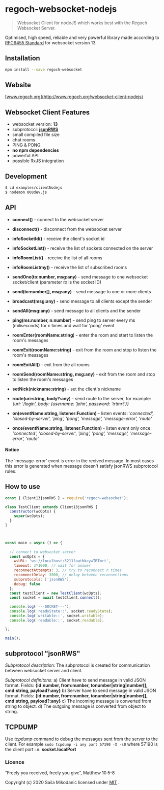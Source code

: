 # regoch-websocket-nodejs
> Websocket Client for nodeJS which works best with the Regoch Websocket Server.

Optimised, high speed, reliable and very powerful library made according to [RFC6455 Standard](https://www.iana.org/assignments/websocket/websocket.xml) for websocket version 13.

## Installation
```bash
npm install --save regoch-websocket
```

## Website
[www.regoch.org](http://www.regoch.org/websocket-client-nodejs)


## Websocket Client Features
- websocket version: **13**
- subprotocol: **[jsonRWS](http://www.regoch.org/websocket-protocols/jsonRWS)**
- small compiled file size
- chat rooms
- PING & PONG
- **no npm dependencies**
- powerful API
- possible RxJS integration


## Development
```bash
$ cd examples/clientNodejs
$ nodemon 000dev.js
```


## API
- **connect()** - connect to the websocket server
- **disconnect()** - disconnect from the websocket server

- **infoSocketId()** - receive the client's socket id
- **infoSocketList()** - receive the list of sockets connected on the server
- **infoRoomList()** - receive the list of all rooms
- **infoRoomListmy()** - receive the list of subscribed rooms

- **sendOne(to:number, msg:any)** - send message to one websocket socket/client (parameter *to* is the socket ID)
- **send(to:number[], msg:any)** - send message to one or more clients
- **broadcast(msg:any)** - send message to all clients except the sender
- **sendAll(msg:any)** - send message to all clients and the sender

- **ping(ms:number, n:number)** - send ping to server every ms (miliseconds) for n times and wait for 'pong' event

- **roomEnter(roomName:string)** - enter the room and start to listen the room's messages
- **roomExit(roomName:string)** - exit from the room and stop to listen the room's messages
- **roomExitAll()** - exit from the all rooms
- **roomSend(roomName:string, msg:any)** - exit from the room and stop to listen the room's messages

- **setNick(nickname:string)** - set the client's nickname
- **route(uri:string, body?:any)** - send route to the server, for example: *{uri: '/login', body: {username: 'john', password: 'trtmrt'}}*

- **on(eventName:string, listener:Function)** - listen events: *'connected', 'closed-by-server', 'ping', 'pong', 'message', 'message-error', 'route'*
- **once(eventName:string, listener:Function)** - listen event only once: *'connected', 'closed-by-server', 'ping', 'pong', 'message', 'message-error', 'route'*


#### Notice
The 'message-error' event is error in the recived message. In most cases this error is generated when message doesn't satisfy jsonRWS subprotocol rules.


## How to use
```javascript
const { Client13jsonRWS } = require('regoch-websocket');

class TestClient extends Client13jsonRWS {
  constructor(wcOpts) {
    super(wcOpts);
  }
}



const main = async () => {
  
  // connect to websocket server
  const wcOpts = {
    wsURL: 'ws://localhost:3211?authkey=TRTmrt',
    timeout: 3*1000, // wait for answer
    reconnectAttempts: 3, // try to reconnect n times
    reconnectDelay: 3000, // delay between reconnections
    subprotocols: ['jsonRWS'],
    debug: false
  };
  const testClient = new TestClient(wcOpts);
  const socket = await testClient.connect();

  console.log('---SOCKET---');
  console.log('readyState::', socket.readyState);
  console.log('writable::', socket.writable);
  console.log('readable::', socket.readable);

};

main();

```


## subprotocol "jsonRWS"
*Subprotocol description:*
The subprotocol is created for communication between websocket server and client.

*Subprotocol definitons:*
a) Client have to send message in valid JSON format. Fields: **{id:number, from:number, tonumber|string|number[], cmd:string, payload?:any}**
b) Server have to send message in valid JSON format. Fields: **{id:number, from:number, tonumber|string|number[], cmd:string, payload?:any}**
c) The incoming message is converted from string to object.
d) The outgoing message is converted from object to string.


## TCPDUMP
Use *tcpdump* command to debug the messages sent from the server to the client.
For example ```sudo tcpdump -i any port 57190 -X -s0``` where 57190 is the client port i.e. **socket.localPort**


### Licence
“Freely you received, freely you give”, Matthew 10:5-8

Copyright (c) 2020 Saša Mikodanić licensed under [MIT](./LICENSE) .
